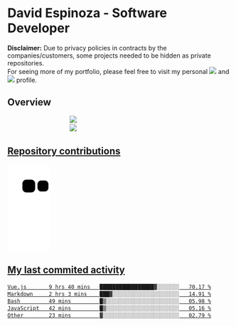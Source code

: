 # David Espinoza - Software Developer
<div id="links">
  <p>
    <strong>Disclaimer:</strong> Due to privacy policies in contracts by the companies/customers, some projects needed to be hidden as private repositories. <br />
For seeing more of my portfolio, please feel free to visit my personal <a href="https://davidespinoza.dev" target="_blank"><img src="https://img.shields.io/badge/website-000000?style=for-the-badge&logo=About.me&logoColor=white" target="_blank"></a> and <a href="https://www.linkedin.com/in/despinozap" target="_blank"><img src="https://img.shields.io/badge/LinkedIn-0077B5?style=for-the-badge&logo=linkedin&logoColor=white" target="_blank"></a> profile.
  </p>
</div>

## Overview

<div id="stats">
  <a href="https://github.com/despinozap">
  <img height="180em" style="margin: 0em 10em;" src="https://github-readme-stats.vercel.app/api?username=despinozap&show_icons=true&include_all_commits=true&count_private=true&theme=default"/>
  <img height="180em" style="margin: 0em 10em;" src="https://github-readme-stats.vercel.app/api/top-langs/?username=despinozap&layout=compact&langs_count=7&theme=default"/>
</div>
 
## Repository contributions
<div id="snake"> 

  ![Snake animation](https://github.com/despinozap/despinozap/blob/output/github-contribution-grid-snake.svg)
</div>

## My last commited activity
<!--START_SECTION:waka-->

```text
Vue.js       9 hrs 40 mins   █████████████████▓░░░░░░░   70.17 %
Markdown     2 hrs 3 mins    ███▓░░░░░░░░░░░░░░░░░░░░░   14.91 %
Bash         49 mins         █▒░░░░░░░░░░░░░░░░░░░░░░░   05.98 %
JavaScript   42 mins         █▒░░░░░░░░░░░░░░░░░░░░░░░   05.16 %
Other        23 mins         ▓░░░░░░░░░░░░░░░░░░░░░░░░   02.79 %
```

<!--END_SECTION:waka-->
